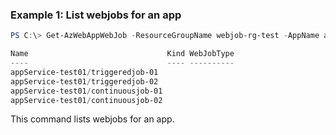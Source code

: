 ### Example 1: List webjobs for an app
```powershell
PS C:\> Get-AzWebAppWebJob -ResourceGroupName webjob-rg-test -AppName appService-test01 

Name                               Kind WebJobType
----                               ---- ----------
appService-test01/triggeredjob-01
appService-test01/triggeredjob-02
appService-test01/continuousjob-01
appService-test01/continuousjob-02
```

This command lists webjobs for an app.
